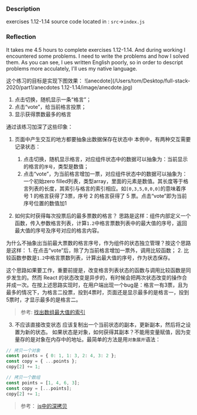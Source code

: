 ### Description
exercises 1.12-1.14 source code located in :
`src`->`index.js`

### Reflection
It takes me 4.5 hours to complete exercises 1.12-1.14. And during working I encountered some problems. I need to write the problems and how I solved them. As you can see, I ues written English poorly, so in order to descript problems more acculately, I'll ues my native language.

这个练习的目标是实现下图效果：
![anecdote](/Users/tom/Desktop/full-stack-2020/part1/anecdotes 1.12-1.14/image/anecdote.jpg)
1. 点击切换，随机显示一条“格言”；
2. 点击“vote”，给当前格言投票；
3. 显示获得票数最多的格言

通过该练习加深了这些印象：
1. 页面中产生交互的地方都要抽象出数据保存在状态中
本例中，有两种交互需要记录状态：
	1. 点击切换，随机显示格言，对应组件状态中的数据可以抽象为：当前显示的格言的`序号`，类型是数值；
	2. 点击“vote”，为当前格言增加一票，对应组件状态中的数据可以抽象为：一个初始zero filled列表，类型array，里面的元素是数值。其长度等于格言列表的长度，其索引与格言的索引相应。如`[0,3,5,0,0,0]`的意味着序号 1 的格言获得了3票，序号 2 的格言获得了 5 票。点击“vote”即为当前序号位置的数值加1

2. 如何实时获得每次投票后的最多票数的格言？
思路是这样：组件内部定义一个函数，传入参数格言列表，计算`1.2`中格言票数列表中的最大值的序号，返回最大值的序号及序号对应的格言内容。

为什么不抽象出当前最大票数的格言序号，作为组件的状态独立管理？按这个思路是这样：
	1. 在点击“vote”后，除了为当前格言增加一票外，调用比较函数；
	2. 比较函数参数是`1.2`中格言票数列表，计算出最大值的序号，作为状态保存。

这个思路如果要工作，重要前提是，改变格言列表状态的函数与调用比较函数是同步发生的。然而 React 的状态改变是异步的，有时候会把两次状态改变的操作合并成一次。在按上述思路实现时，在用户端出现一个bug是：格言一有3票，且为最多的情况下，为格言二投票，投到4票时，页面还是显示最多的是格言一，投到5票时，才显示最多的是格言二。

> 参考:
> [找出数组最大值的索引](https://blog.csdn.net/pangji0417/article/details/90375133)

3. 不应该直接改变状态
应该复制出一个当前状态的副本，更新副本，然后将之设置为新的状态。
如果状态是对象，如何获得其副本？不能用变量赋值，因为变量存的是对象在内存中的地址。最简单的方法是用`对象展开`语法：
```js
// 拷贝一个对象
const points = { 0: 1, 1: 3, 2: 4, 3: 2 };
const copy = { ...points };
copy[2] += 1;

// 拷贝一个数组
const points = [1, 4, 6, 3];
const copy = [...points];
copy[2] += 1;
```
> 参考：
> [js中的深拷贝](https://github.com/axuebin/articles/issues/20)







